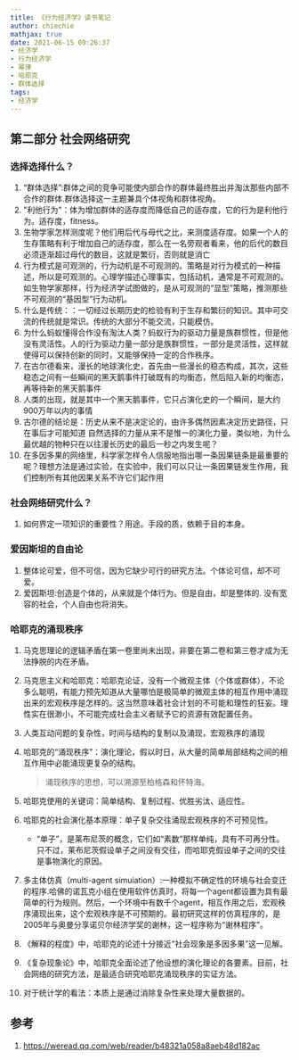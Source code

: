 ```yaml
---
title: 《行为经济学》读书笔记
author: chiechie
mathjax: true
date: 2021-06-15 09:26:37
- 经济学
- 行为经济学
- 幂律
- 哈耶克
- 群体选择
tags:
- 经济学
---
```


## 第二部分 社会网络研究


### 选择选择什么？


1. “群体选择”:群体之间的竞争可能使内部合作的群体最终胜出并淘汰那些内部不合作的群体.群体选择这一主题兼具个体视角和群体视角。
2. "利他行为"：体为增加群体的适存度而降低自己的适存度，它的行为是利他行为。适存度，fitness。
3. 生物学家怎样测度呢？他们用后代与母代之比，来测度适存度。如果一个人的生存策略有利于增加自己的适存度，那么在一名旁观者看来，他的后代的数目必须逐渐超过母代的数目，这就是繁衍，否则就是消亡
4. 行为模式是可观测的，行为动机是不可观测的。策略是对行为模式的一种描述，所以是可观测的。心理学描述心理事实，包括动机，通常是不可观测的。如生物学家那样，行为经济学试图做的，是从可观测的“显型”策略，推测那些不可观测的“基因型”行为动机。
5. 什么是传统：：一切经过长期历史的检验有利于生存和繁衍的知识。其中可交流的传统就是常识。传统的大部分不能交流，只能模仿。
6. 为什么蚂蚁懂得合作没有淘汰人类？蚂蚁行为的驱动力量是族群惯性，但是他没有灵活性。人的行为驱动力量一部分是族群惯性，一部分是灵活性，这样就使得可以保持创新的同时，又能够保持一定的合作秩序。
7. 在古尔德看来，漫长的地球演化史，首先由一些漫长的稳态构成，其次，这些稳态之间有一些瞬间的黑天鹅事件打破既有的均衡态，然后陷入新的均衡态，再等待新的黑天鹅事件
8. 人类的出现，就是其中一个黑天鹅事件，它只占演化史的一个瞬间，是大约900万年以内的事情
8. 古尔德的结论是：历史从来不是决定论的，由许多偶然因素决定历史路径，只在事后才可能知道
自然选择的力量从来不是惟一的演化力量，类似地，为什么最优越的物种只在以往漫长历史的最后一秒之内发生呢？
10. 在多因多果的网络里，科学家怎样令人信服地指出哪一条因果链条是最重要的呢？理想方法是通过实验，在实验中，我们可以只让一条因果链发生作用，我们控制所有其他因果关系不许它们起作用

### 社会网络研究什么？
1. 如何界定一项知识的重要性？用途。手段的质，依赖于目的本身。


### 爱因斯坦的自由论

1. 整体论可爱，但不可信，因为它缺少可行的研究方法。个体论可信，却不可爱。
2. 爱因斯坦:创造是个体的，从来就是个体行为。但是自由，却是整体的. 没有宽容的社会，个人自由也将消失。
   
### 哈耶克的涌现秩序
1. 马克思理论的逻辑矛盾在第一卷里尚未出现，非要在第二卷和第三卷才成为无法挣脱的内在矛盾。
1. 马克思主义和哈耶克：哈耶克论证，没有一个微观主体（个体或群体），不论多么聪明，有能力预先知道从大量哪怕是极简单的微观主体的相互作用中涌现出来的宏观秩序是怎样的。这当然意味着社会计划的不可能和理性的狂妄。理性实在很渺小，不可能完成社会主义者赋予它的资源有效配置任务。
   
5. 人类互动问题的复杂性，时间与结构的复制以及涌现，宏观秩序的涌现
6. 哈耶克的“涌现秩序"：演化理论，假以时日，从大量的简单局部结构之间的相互作用中必能涌现更复杂的结构。
   
   > 涌现秩序的思想，可以溯源至柏格森和怀特海。
7. 哈耶克使用的关键词：简单结构、复制过程、优胜劣汰、适应性。
8. 哈耶克的社会演化基本原理：单子复杂交往涌现宏观秩序的不可预见性。
    - “单子”，是莱布尼茨的概念，它们如“素数”那样单纯，具有不可再分性。只不过，莱布尼茨假设单子之间没有交往，而哈耶克假设单子之间的交往是事物演化的原因。
9. 多主体仿真（multi-agent simuiation）:一种模拟不确定性的环境与社会变迁的程序.哈佛的诺瓦克小组在使用软件仿真时，将每一个agent都设置为具有最简单的行为规则。然后，一个环境中有数千个agent，相互作用之后，宏观秩序涌现出来，这个宏观秩序是不可预期的。最初研究这样的仿真程序的，是2005年与奥曼分享诺贝尔经济学奖的谢林，这一程序称为“谢林程序”。
10. 《解释的程度》中，哈耶克的论述十分接近“社会现象是多因多果”这一见解。
11. 《复杂现象论》中，哈耶克全面论述了他设想的演化理论的各要素。目前，社会网络的研究方法，是最适合研究哈耶克涌现秩序的实证方法。
12. 对于统计学的看法：本质上是通过消除复杂性来处理大量数据的。


## 参考
1. https://weread.qq.com/web/reader/b48321a058a8aeb48d182ac